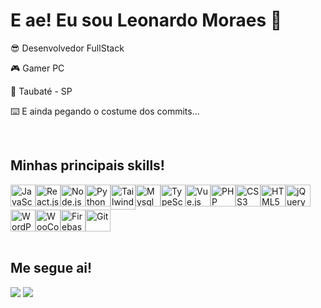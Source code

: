 <h1>E ae! Eu sou Leonardo Moraes 👋</h1>
<p>😎 Desenvolvedor FullStack</p>
<p>🎮 Gamer PC</p>
<p>🌆 Taubaté - SP</p>
<p>⌨️ E ainda pegando o costume dos commits...</p>
<br>
<h2>Minhas principais skills!</h2>
<div style="display: flex; flex-wrap: wrap;">
  <img src="https://cdn.jsdelivr.net/gh/devicons/devicon/icons/javascript/javascript-original.svg" width="40px" height="35px" align="center" title="JavaScript" />
  <img src="https://cdn.jsdelivr.net/gh/devicons/devicon/icons/react/react-original.svg" width="40px" height="35px" align="center" title="React.js" />
  <img src="https://cdn.jsdelivr.net/gh/devicons/devicon@latest/icons/nodejs/nodejs-original-wordmark.svg" width="40px" height="35px" align="center" title="Node.js" />
  <img src="https://cdn.jsdelivr.net/gh/devicons/devicon@latest/icons/python/python-original.svg" width="40px" height="35px" align="center" title="Python" />
  <img src="https://cdn.jsdelivr.net/gh/devicons/devicon@latest/icons/tailwindcss/tailwindcss-original.svg" width="40px" height="40px" align="center" title="Tailwindcss" />
  <img src="https://cdn.jsdelivr.net/gh/devicons/devicon@latest/icons/mysql/mysql-original.svg" width="40px" height="35px" align="center" title="Mysql" />
  <img src="https://cdn.jsdelivr.net/gh/devicons/devicon/icons/typescript/typescript-original.svg" width="40px" height="35px" align="center" title="TypeScript" />
  <img src="https://cdn.jsdelivr.net/gh/devicons/devicon/icons/vuejs/vuejs-original.svg" width="40px" height="35px" align="center" title="Vue.js" />
  <img src="https://cdn.jsdelivr.net/gh/devicons/devicon@latest/icons/php/php-original.svg" width="40px" height="35px" align="center" title="PHP" />
  <img src="https://cdn.jsdelivr.net/gh/devicons/devicon/icons/css3/css3-original.svg" width="40px" height="35px" align="center" title="CSS3" />
  <img src="https://cdn.jsdelivr.net/gh/devicons/devicon/icons/html5/html5-original.svg" width="40px" height="35px" align="center" title="HTML5" />
  <img src="https://cdn.jsdelivr.net/gh/devicons/devicon/icons/jquery/jquery-plain-wordmark.svg" width="40px" height="35px" align="center" title="jQuery" />
  <img src="https://cdn.jsdelivr.net/gh/devicons/devicon/icons/wordpress/wordpress-plain.svg" width="40px" height="35px" align="center" title="WordPress" />
  <img src="https://cdn.jsdelivr.net/gh/devicons/devicon/icons/woocommerce/woocommerce-original.svg" width="40px" height="35px" align="center" title="WooCommerce" />
  <img src="https://cdn.jsdelivr.net/gh/devicons/devicon/icons/firebase/firebase-plain.svg" width="40px" height="35px" align="center" title="Firebase" />
  <img src="https://cdn.jsdelivr.net/gh/devicons/devicon/icons/git/git-original.svg" width="40px" height="35px" align="center" title="Git" />
</div>
<br>
<h2>Me segue ai!</h2>
<div>
  <a href="https://www.linkedin.com/in/leonardormoraes" target="_blank"><img src="https://img.shields.io/badge/-LinkedIn-%230077B5?style=for-the-badge&logo=linkedin&logoColor=white"></a>
  <a href="https://www.instagram.com/leonardormoraes53/" target="_blank"><img src="https://img.shields.io/badge/-Instagram-%23E4405F?style=for-the-badge&logo=instagram&logoColor=white"></a>
</div>
